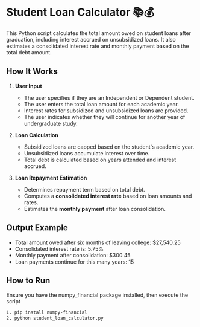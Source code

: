 # Student Loan Calculator 📚💰  

This Python script calculates the total amount owed on student loans after graduation, including interest accrued on unsubsidized loans. It also estimates a consolidated interest rate and monthly payment based on the total debt amount.  

## How It Works  

1. **User Input**  
   - The user specifies if they are an Independent or Dependent student.  
   - The user enters the total loan amount for each academic year.  
   - Interest rates for subsidized and unsubsidized loans are provided.  
   - The user indicates whether they will continue for another year of undergraduate study.  

2. **Loan Calculation**  
   - Subsidized loans are capped based on the student's academic year.  
   - Unsubsidized loans accumulate interest over time.  
   - Total debt is calculated based on years attended and interest accrued.  

3. **Loan Repayment Estimation**  
   - Determines repayment term based on total debt.  
   - Computes a **consolidated interest rate** based on loan amounts and rates.  
   - Estimates the **monthly payment** after loan consolidation.  

## Output Example  

- Total amount owed after six months of leaving college: $27,540.25
- Consolidated interest rate is: 5.75%
- Monthly payment after consolidation: $300.45
- Loan payments continue for this many years: 15

## How to Run  

Ensure you have the numpy_financial package installed, then execute the script 

```bash
1. pip install numpy-financial
2. python student_loan_calculator.py


